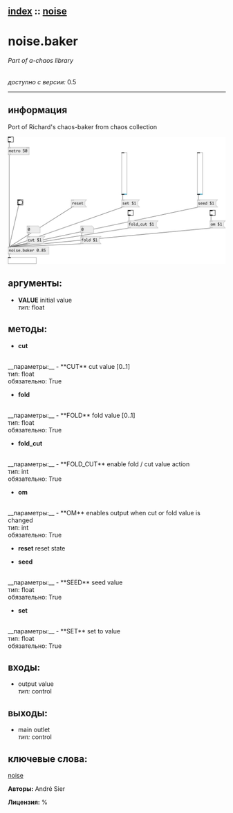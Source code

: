 [index](index.html) :: [noise](category_noise.html)
---

# noise.baker

###### Part of a-chaos library

*доступно с версии:* 0.5

---


## информация
Port of Richard&#39;s chaos-baker from chaos collection


[![example](../examples/img/noise.baker.jpg)](../examples/pd/noise.baker.pd)



## аргументы:

* **VALUE**
initial value<br>
_тип:_ float<br>



## методы:

* **cut**
<br>
  __параметры:__
  - **CUT** cut value [0..1]<br>
    тип: float <br>
    обязательно: True <br>

* **fold**
<br>
  __параметры:__
  - **FOLD** fold value [0..1]<br>
    тип: float <br>
    обязательно: True <br>

* **fold_cut**
<br>
  __параметры:__
  - **FOLD_CUT** enable fold / cut value action<br>
    тип: int <br>
    обязательно: True <br>

* **om**
<br>
  __параметры:__
  - **OM** enables output when cut or fold value is changed<br>
    тип: int <br>
    обязательно: True <br>

* **reset**
reset state<br>

* **seed**
<br>
  __параметры:__
  - **SEED** seed value<br>
    тип: float <br>
    обязательно: True <br>

* **set**
<br>
  __параметры:__
  - **SET** set to value<br>
    тип: float <br>
    обязательно: True <br>






## входы:

* output value<br>
_тип:_ control



## выходы:

* main outlet<br>
_тип:_ control



## ключевые слова:

[noise](keywords/noise.html)






**Авторы:** André Sier




**Лицензия:** %





